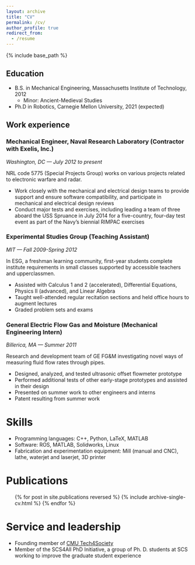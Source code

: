 ```yaml
---
layout: archive
title: "CV"
permalink: /cv/
author_profile: true
redirect_from:
  - /resume
---
```


{% include base_path %}

Education
------
* B.S. in Mechanical Engineering, Massachusetts Institute of Technology, 2012
  * Minor: Ancient-Medieval Studies
* Ph.D in Robotics, Carnegie Mellon University, 2021 (expected)

Work experience
------
### Mechanical Engineer, Naval Research Laboratory (Contractor with Exelis, Inc.)
*Washington, DC — July 2012 to present*

NRL code 5775 (Special Projects Group) works on various projects related to electronic warfare and radar.
* Work closely with the mechanical and electrical design teams to provide support and ensure software compatibility, and participate in mechanical and electrical design reviews
* Conduct major tests and exercises, including leading a team of three aboard the USS Spruance in July 2014 for a five-country, four-day test event as part of the Navy’s biennial RIMPAC exercises

### Experimental Studies Group (Teaching Assistant)
*MIT — Fall 2009-Spring 2012*

In ESG, a freshman learning community, first-year students complete institute requirements in small classes supported by accessible teachers and upperclassmen.
* Assisted with Calculus 1 and 2 (accelerated), Differential Equations, Physics II (advanced), and Linear Algebra
* Taught well-attended regular recitation sections and held office hours to augment lectures
* Graded problem sets and exams

### General Electric Flow Gas and Moisture (Mechanical Engineering Intern)
*Billerica, MA — Summer 2011*

Research and development team of GE FG&M investigating novel ways of measuring fluid flow rates through pipes.
* Designed, analyzed, and tested ultrasonic offset flowmeter prototype
* Performed additional tests of other early-stage prototypes and assisted in their design
* Presented on summer work to other engineers and interns 
* Patent resulting from summer work

  
Skills
======
* Programming languages: C++, Python, LaTeX, MATLAB
* Software: ROS, MATLAB, Solidworks, Linux
* Fabrication and experimentation equipment: Mill (manual and CNC), lathe, waterjet and laserjet, 3D printer

Publications
======
  <ul>{% for post in site.publications reversed %}
    {% include archive-single-cv.html %}
  {% endfor %}</ul>
  
<!-- Talks
======
  <ul>{% for post in site.talks %}
    {% include archive-single-talk-cv.html %}
  {% endfor %}</ul> -->
  
<!-- Teaching
======
  <ul>{% for post in site.teaching %}
    {% include archive-single-cv.html %}
  {% endfor %}</ul> -->
  
Service and leadership
======
* Founding member of [CMU Tech4Society](http://www.tech4society.group/)
* Member of the SCS4All PhD Initiative, a group of Ph. D. students at SCS working to improve the graduate student experience
